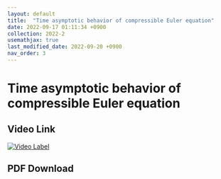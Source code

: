 ```yaml
---
layout: default
title:  "Time asymptotic behavior of compressible Euler equation"
date: 2022-09-17 01:11:34 +0900
collection: 2022-2
usemathjax: true
last_modified_date: 2022-09-20 +0900
nav_order: 3
---
```

# Time asymptotic behavior of compressible Euler equation

## Video Link
[![Video Label](https://img.youtube.com/vi/PiBmpEZnNpI/hqdefault.jpg)](https://www.youtube.com/watch?v=PiBmpEZnNpI)


## PDF Download
<object data="/2022-2_download/time_asymptotic_behavior_of_compressible_Euler_equation.pdf" width="750" height="1075" type='application/pdf'></object>